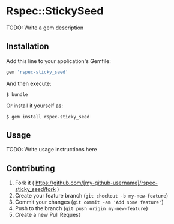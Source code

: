 # Rspec::StickySeed

TODO: Write a gem description

## Installation

Add this line to your application's Gemfile:

```ruby
gem 'rspec-sticky_seed'
```

And then execute:

    $ bundle

Or install it yourself as:

    $ gem install rspec-sticky_seed

## Usage

TODO: Write usage instructions here

## Contributing

1. Fork it ( https://github.com/[my-github-username]/rspec-sticky_seed/fork )
2. Create your feature branch (`git checkout -b my-new-feature`)
3. Commit your changes (`git commit -am 'Add some feature'`)
4. Push to the branch (`git push origin my-new-feature`)
5. Create a new Pull Request
